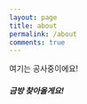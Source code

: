 ```yaml
---
layout: page
title: about
permalink: /about
comments: true
---
```


<div class="row justify-content-between">
<div class="col-md-8 pr-5">

<p> 여기는 공사중이에요! </p>
</div>

<div class="col-md-4">

<div class="sticky-top sticky-top-80">
<h5>금방 찾아올게요!</h5>
</div>
</div>
</div>
